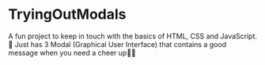 # TryingOutModals

A fun project to keep in touch with the basics of HTML, CSS and JavaScript.🤧
Just has 3 Modal (Graphical User Interface) that contains a good message when you need a cheer up🤌🏻
